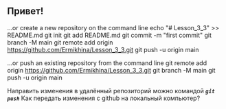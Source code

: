 ## Привет!
…or create a new repository on the command line
echo "# Lesson_3_3" >> README.md
git init
git add README.md
git commit -m "first commit"
git branch -M main
git remote add origin https://github.com/Ermikhina/Lesson_3_3.git
git push -u origin main

…or push an existing repository from the command line
git remote add origin https://github.com/Ermikhina/Lesson_3_3.git
git branch -M main
git push -u origin main

Направить изменения в удалённый репозиторий можно командой ***```git push```***
Как передать изменения с github на локальный компьютер?
